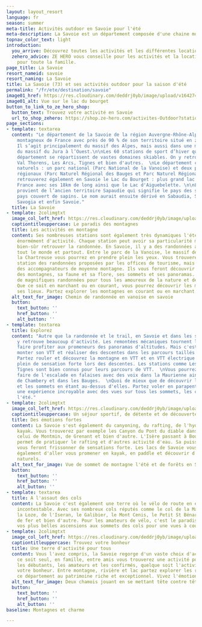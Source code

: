 ```yaml
---
layout: layout_resort
language: fr
season: summer
meta-title: Activités outdoor en Savoie pour l'été
meta-description: La Savoie est un département composée d'une chaine montagneuse incroyable ainsi que des lacs.
topnav_color_text: light
introduction:
  you_arrive: Découvrez toutes les activités et les différentes locations en Savoie
  zehero_advice: ZE HERO vous conseille pour les activités et la location des équipements
    pour toute la famille.
page_title: La Savoie
resort_nameid: savoie
resort_naming: La Savoie
title: La Savoie (73) et ses activités outdoor pour la saison d'été
permalink: "/fr/ete/destination/savoie"
image01_href: https://res.cloudinary.com/deddrj0yb/image/upload/v1642749757/website/summer/mercvrie-YlWgxkbP_pY-unsplash_yves5y.jpg
image01_alt: Vue sur le lac du bourget
button_to_link_to_ze_hero_shop:
  button_text: Trouvez votre activité en Savoie
  url_to_shop_zehero: https://shop.ze-hero.com/activites-Outdoor?station=Savoie+%2873%29&calessonstype=all&catypegenderlistsummer=all&calessonsactivitytype=Ski&start-date=12%2F12%2F2021
page_sections:
- template: textarea
  content: "Le département de la Savoie de la région Auvergne-Rhône-Alpes est le plus
    montagneux de France avec près de 90 % de son territoire situé en zone de montagne.
    Il s’agit principalement du massif des Alpes, mais aussi dans une moindre mesure
    du massif du Jura à l’Ouest.\n\nLes 60 stations de sport d’hiver que compte le
    département se répartissent de vastes domaines skiables. On y retrouve Courchevel,
    Val Thorens, Les Arcs, Tignes et bien d'autres.  \nLe département compte 3 parcs
    naturels : un parc national (Parc National de la Vanoise) et deux parcs naturels
    régionaux (Parc Naturel Régional des Bauges et Parc Naturel Régional de Chartreuse).\n\nVous
    retrouverez également en Savoie le Lac du Bourget : plus grand lac naturel de
    France avec ses 18km de long ainsi que le Lac d'Aiguebelette. \n\nLe nom Savoie
    provient de l’ancien territoire Sapaudie qui signifie le pays des sapins ou le
    pays couvert de sapins. Le nom aurait ensuite dérivé en Sabaudia, Sabogla, Saboia,
    Savogia et enfin Savoie."
  title: La Savoie
- template: 2colimgtxt
  image_col_left_href: https://res.cloudinary.com/deddrj0yb/image/upload/v1642749751/website/summer/mac-bart-du-Jpr2srDU-unsplash_jbha8f.jpg
  captiontitleuppercase: Le paradis des montagnes
  title: Les activités en montagne
  content: Ses nombreuses stations sont également très dynamiques l'été et proposent
    énormément d'activité. Chaque station peut avoir sa particularité mais vous allez
    bien-sûr retrouver la randonnée. En Savoie, il y a des randonnées absolument pour
    tout le monde et partout. Entre le parc de la Vanoise, le massif des Bauges et
    la Chartreuse vous pourrez en prendre plein les yeux. Vous trouverez dans chaque
    station des randonnées proposées par les offices de tourisme, mais également par
    des accompagnateurs de moyenne montagne. Ils vous feront découvrir les secrets
    des montagnes, sa faune et sa flore, ses sommets et ses panoramas. La Savoie offre
    de magnifiques randonnées pour tous les amoureux de la nature et de la montagne.
    Que ce soit en marchant ou en courant, vous pourrez découvrir les merveilles de
    ses lieux. Partez explorer les montagnes en courant ou en marchant.
  alt_text_for_image: Chemin de randonnée en vanoise en savoie
  button:
    text_button: ''
    href_button: ''
    alt_button: ''
- template: textarea
  title: Explorez
  content: "Autre que la randonnée et le trail, en Savoie et dans les stations, on
    y retrouve beaucoup d'activité. Les remontées mécaniques tournent l'été afin de
    faire profiter aux promeneurs des panoramas d'altitudes. Mais c'est aussi pour
    monter son VTT et réaliser des descentes dans les parcours taillés spécialement.
    Partez rouler et découvrez la montagne en VTT et en VTT électrique et faite le
    plein de sensation forte lors des descentes. Les stations comme Les Arcs, Méribel,
    Tignes sont bien connus pour leurs parcours de VTT.  \nVous pourrez également
    faire de l'escalade en falaises avec des voix dans la Maurienne ainsi que prêt
    de Chambery et dans les Bauges.  \nQuoi de mieux que de découvrir les montagnes
    et les sommets en étant au-dessus d'elles. Partez voler en parapente en vivant
    une expérience incroyable avec des vues sur tous les sommets, les couleurs de
    l'été."
- template: 2colimgtxt
  image_col_left_href: https://res.cloudinary.com/deddrj0yb/image/upload/v1642749756/website/summer/julien-ponge-YIFpb6tqJEU-unsplash_y4kf8y.jpg
  captiontitleuppercase: Un séjour sportif, de détente et de découverte
  title: Des émotions fortes
  content: La Savoie s'est également du canyoning, du rafting, de l'hydrospeed du
    kayak. Vous trouverez par exemple les Canyon du Pont du diable dans les Bauges,
    celui de Montmin, de Grenant et bien d'autre. L'Isère passant à Bourg St Maurice
    permet de pratiquer le rafting et d'autres activité d'eau. Sa puissance, ses rapides
    vous feront frissonner de sensations forte. Les lacs de Savoie vous permettrons
    également d'aller vous promener en kayak, en paddle et découvrir d'autre lieux
    naturels.
  alt_text_for_image: Vue de sommet de montagne l'été et de forêts en Savoie
  button:
    text_button: ''
    href_button: ''
    alt_button: ''
- template: textarea
  title: A l'assaut des cols
  content: La Savoie c'est également une terre où le vélo de route en est une pratique
    incontestable. Avec ses nombreux cols réputés comme le col de la Madelaine, de
    la Loze, de l'Iseran, le Galibier, le Mont Cenis, le Petit St Bénard, de la Croix
    de fer et bien d'autre. Pour les amateurs de vélo, c'est le paradis pour réaliser
    vos plus belles ascensions aux sommets des cols pour une vues à couper le souffle.
- template: 2colimgtxt
  image_col_left_href: https://res.cloudinary.com/deddrj0yb/image/upload/v1642749762/website/summer/baptiste-QPQT273rFco-unsplash_lrylqm.jpg
  captiontitleuppercase: Trouvez votre bonheur
  title: Une terre d'activité pour tous
  content: Vous l'avez compris, la Savoie regorge d'un vaste choix d'activité. Que
    ce soit seul, en famille, entre amis vous trouverez une activité pour vous. Pour
    les débutants, les amateurs et les confirmés, quelque soit l'activité vous trouverez
    votre bonheur. Entre montagne, rivière et lac partez explorer les richesses de
    ce département au patrimoine riche et exceptionnel. Vivez l'émotion en grand !
  alt_text_for_image: Deux chamois jouant en se mettant tête contre tête en Savoie
  button:
    text_button: ''
    href_button: ''
    alt_button: ''
baseline: Montagnes et charme

---
```

